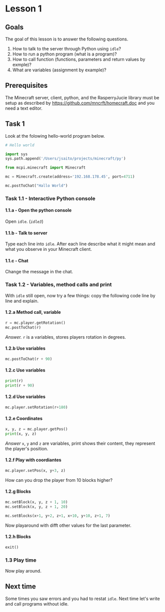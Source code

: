 # Lesson 1

## Goals

The goal of this lesson is to answer the following questions.

1. How to talk to the server through Python using `idle`?
1. How to run a python program (what is a program)?
1. How to call function (functions, parameters and return values by exmple)?
1. What are variables (assignment by example)?

## Prerequisites

The Minecraft server, client, python, and the RasperryJucie library must be setup as
described by https://github.com/mncrft/homecraft.doc and you need a text editor.

## Task 1

Look at the folowing hello-world program below.

```python
# Hello world

import sys
sys.path.append('/Users/jsaito/projects/minecraft/py')

from mcpi.minecraft import Minecraft

mc = Minecraft.create(address='192.168.178.45', port=4711)

mc.postToChat("Hallo World")
```

### Task 1.1 - Interactive Python console

#### 1.1.a - Open the python console
Open `idle`. (*`idle3`*)

#### 1.1.b - Talk to server
Type each line into `idle`. After each line describe what it might mean and what you observe in your Minecraft client.

#### 1.1.c - Chat
Change the message in the chat.

### Task 1.2 - Variables, method calls and print

With `idle` still open, now try a few things: copy the following code line by line and explain.

#### 1.2.a Method call, variable

```python
r = mc.player.getRotation()
mc.postToChat(r)
```

*Answer.* `r` is a variables, stores players rotation in degrees.

#### 1.2.b Use variables

```python
mc.postToChat(r + 90)
```

#### 1.2.c Use variables

```python
print(r)
print(r + 90)
```

#### 1.2.d Use variables

```python
mc.player.setRotation(r+180)
```

#### 1.2.e Coordinates

```python
x, y, z = mc.player.getPos()
print(x, y, z)
```

*Answer* `x`, `y` and `z` are variables, print shows their content, they represent the player's position.


#### 1.2.f Play with coordiantes

```python
mc.player.setPos(x, y+3, z)
```

How can you drop the player from 10 blocks higher?

#### 1.2.g Blocks

```python
mc.setBlock(x, y, z + 1, 10)
mc.setBlock(x, y, z + 1, 20)

mc.setBlocks(x+1, y+2, z+1, x+10, y+10, z+1, 7)
```

Now playaround with difft other values for the last parameter.

#### 1.2.h Blocks

```python
exit()
```

### 1.3 Play time

Now play around.

## Next time

Some times you saw errors and you had to restat `idle`. Next time let's write and call programs without idle.
